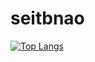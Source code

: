 # seitbnao


[![Top Langs](https://github-readme-stats.vercel.app/api/top-langs/?username=seitbnao&layout=compact)](https://github.com/seitbnao/github-readme-stats)
